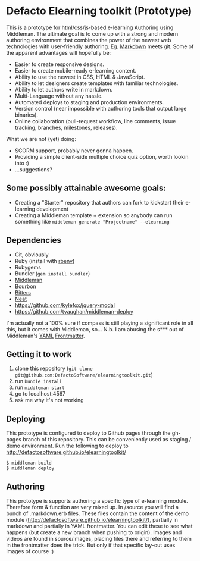 Defacto Elearning toolkit (Prototype)
================

This is a prototype for html/css/js-based e-learning Authoring using Middleman. The ultimate goal is to come up with a strong and modern 
authoring environment that combines the power of the newest web technologies with user-friendly authoring. Eg. [Markdown](https://help.github.com/articles/markdown-basics) meets git.
Some of the apparent advantages will hopefully be: 

* Easier to create responsive designs.
* Easier to create mobile-ready e-learning content.
* Ability to use the newest in CSS, HTML & JavaScript.
* Ability to let designers create templates with familiar technologies.
* Ability to let authors write in markdown.
* Multi-Language without any hassle.
* Automated deploys to staging and production environments.
* Version control (near impossible with authoring tools that output large binaries).
* Online collaboration (pull-request workflow, line comments, issue tracking, branches, milestones, releases).

What we are not (yet) doing: 
* SCORM support, probably never gonna happen.
* Providing a simple client-side multiple choice quiz option, worth lookin into :)
* ...suggestions?

## Some possibly attainable awesome goals: 
- Creating a "Starter" repository that authors can fork to kickstart their e-learning development
- Creating a Middleman template + extension so anybody can run something like `middleman generate "Projectname" --elearning`

## Dependencies
* Git, obviously
* Ruby (install with [rbenv](https://github.com/sstephenson/rbenv))
* Rubygems
* Bundler (`gem install bundler`)
* [Middleman](middlemanapp.com)
* [Bourbon](http://bourbon.io/)
* [Bitters](https://github.com/thoughtbot/bitters)
* [Neat](http://neat.bourbon.io/)
* https://github.com/kylefox/jquery-modal 
* https://github.com/tvaughan/middleman-deploy

I'm actually not a 100% sure if compass is still playing a significant role in all this, but it comes with Middleman, so...
N.b. I am abusing the s*** out of Middleman's [YAML](http://en.wikipedia.org/wiki/YAML) [Frontmatter](http://middlemanapp.com/basics/frontmatter/). 

## Getting it to work 
1. clone this repository (`git clone git@github.com:DefactoSoftware/elearningtoolkit.git`)
2. run `bundle install`
3. run `middleman start`
4. go to localhost:4567
5. ask me why it's not working

## Deploying
This prototype is configured to deploy to Github pages through the gh-pages branch of this repository. 
This can be conveniently used as staging / demo environment. 
Run the following to deploy to http://defactosoftware.github.io/elearningtoolkit/

```
$ middleman build 
$ middleman deploy 
```

## Authoring
This prototype is supports authoring a specific type of e-learning module. Therefore form & function are very mixed up.
In /source you will find a bunch of .markdown.erb files. These files contain the content of the demo module (http://defactosoftware.github.io/elearningtoolkit/), 
partially in markdown and partially in YAML frontmatter. You can edit these to see what happens (but create a new branch when pushing to origin).
Images and videos are found in source/images, placing files there and referring to them in the frontmatter does the trick. But only if that specific lay-out uses images of course :)


